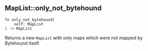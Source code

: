 ## MapList::only_not_bytehound

```rhai
fn only_not_bytehound(
    self: MapList
) -> MapList
```

Returns a new `MapList` with only maps which were not mapped by Bytehound itself.
